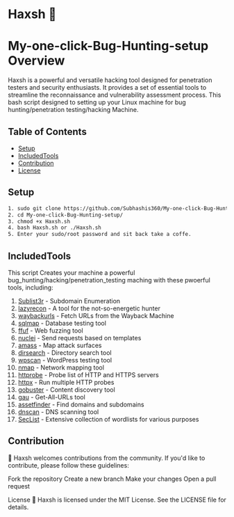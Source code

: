 # Haxsh 🚀

# My-one-click-Bug-Hunting-setup Overview
Haxsh is a powerful and versatile hacking tool designed for penetration testers and security enthusiasts. It provides a set of essential tools to streamline the reconnaissance and vulnerability assessment process. This bash script designed to setting up your Linux machine for bug hunting/penetration testing/hacking Machine.

## Table of Contents
- [Setup](#setup)
- [IncludedTools](#IncludedTools)
- [Contribution](#contribution)
- [License](#license)

## Setup

```bash
1. sudo git clone https://github.com/Subhashis360/My-one-click-Bug-Hunting-setup
2. cd My-one-click-Bug-Hunting-setup/
3. chmod +x Haxsh.sh
4. bash Haxsh.sh or ./Haxsh.sh
5. Enter your sudo/root password and sit back take a coffe.
```

## IncludedTools

This script Creates your machine a powerful bug_hunting/hacking/penetration_testing maching with these pwoerful tools, including:

1. [Sublist3r](https://github.com/aboul3la/Sublist3r.git) - Subdomain Enumeration
2. [lazyrecon](https://github.com/nahamsec/lazyrecon.git) - A tool for the not-so-energetic hunter
3. [waybackurls](https://github.com/tomnomnom/waybackurls) - Fetch URLs from the Wayback Machine
4. [sqlmap](https://github.com/sqlmapproject/sqlmap) - Database testing tool
5. [ffuf](https://github.com/ffuf/ffuf) - Web fuzzing tool
6. [nuclei](https://github.com/projectdiscovery/nuclei) - Send requests based on templates
7. [amass](https://github.com/OWASP/Amass) - Map attack surfaces
8. [dirsearch](https://github.com/maurosoria/dirsearch.git) - Directory search tool
9. [wpscan](https://github.com/wpscanteam/wpscan.git) - WordPress testing tool
10. [nmap](https://nmap.org/) - Network mapping tool
11. [httprobe](https://github.com/tomnomnom/httprobe) - Probe list of HTTP and HTTPS servers
12. [httpx](https://github.com/projectdiscovery/httpx) - Run multiple HTTP probes
13. [gobuster](https://github.com/OJ/gobuster) - Content discovery tool
14. [gau](https://github.com/lc/gau) - Get-All-URLs tool
15. [assetfinder](https://github.com/tomnomnom/assetfinder) - Find domains and subdomains
16. [dnscan](https://github.com/rbsec/dnscan.git) - DNS scanning tool
17. [SecList](https://github.com/danielmiessler/SecLists.git) - Extensive collection of wordlists for various purposes

## Contribution 
👥 Haxsh welcomes contributions from the community. If you'd like to contribute, please follow these guidelines:

Fork the repository
Create a new branch
Make your changes
Open a pull request


License
📄 Haxsh is licensed under the MIT License. See the LICENSE file for details.


